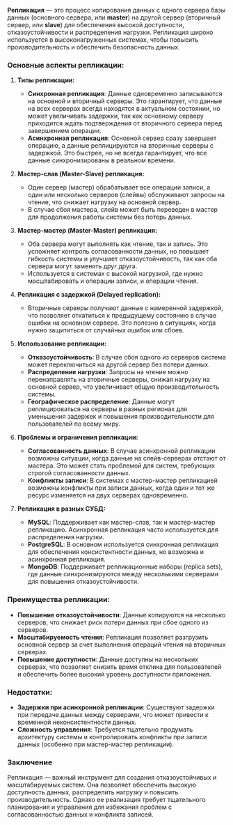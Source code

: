 **Репликация** — это процесс копирования данных с одного сервера базы данных (основного сервера, или **master**) на другой сервер (вторичный сервер, или **slave**) для обеспечения высокой доступности, отказоустойчивости и распределения нагрузки. Репликация широко используется в высоконагруженных системах, чтобы повысить производительность и обеспечить безопасность данных.

### Основные аспекты репликации:

1. **Типы репликации:**
   - **Синхронная репликация**: Данные одновременно записываются на основной и вторичный серверы. Это гарантирует, что данные на всех серверах всегда находятся в актуальном состоянии, но может увеличивать задержки, так как основному серверу приходится ждать подтверждения от вторичного сервера перед завершением операции.
   - **Асинхронная репликация**: Основной сервер сразу завершает операцию, а данные реплицируются на вторичные серверы с задержкой. Это быстрее, но не всегда гарантирует, что все данные синхронизированы в реальном времени.

2. **Мастер-слав (Master-Slave) репликация:**
   - Один сервер (мастер) обрабатывает все операции записи, а один или несколько серверов (слейвы) обслуживают запросы на чтение, что снижает нагрузку на основной сервер.
   - В случае сбоя мастера, слейв может быть переведен в мастер для продолжения работы системы без потерь данных.

3. **Мастер-мастер (Master-Master) репликация:**
   - Оба сервера могут выполнять как чтение, так и запись. Это усложняет контроль согласованности данных, но повышает гибкость системы и улучшает отказоустойчивость, так как оба сервера могут заменять друг друга.
   - Используется в системах с высокой нагрузкой, где нужно масштабировать и операции записи, и операции чтения.

4. **Репликация с задержкой (Delayed replication):**
   - Вторичные серверы получают данные с намеренной задержкой, что позволяет откатиться к предыдущему состоянию в случае ошибки на основном сервере. Это полезно в ситуациях, когда нужно защититься от случайных ошибок или сбоев.

5. **Использование репликации:**
   - **Отказоустойчивость**: В случае сбоя одного из серверов система может переключиться на другой сервер без потери данных.
   - **Распределение нагрузки**: Запросы на чтение можно перенаправлять на вторичные серверы, снижая нагрузку на основной сервер, что увеличивает общую производительность системы.
   - **Географическое распределение**: Данные могут реплицироваться на серверы в разных регионах для уменьшения задержек и повышения производительности для пользователей по всему миру.

6. **Проблемы и ограничения репликации:**
   - **Согласованность данных**: В случае асинхронной репликации возможны ситуации, когда данные на слейв-серверах отстают от мастера. Это может стать проблемой для систем, требующих строгой согласованности данных.
   - **Конфликты записи**: В системах с мастер-мастер репликацией возможны конфликты при записи данных, когда один и тот же ресурс изменяется на двух серверах одновременно.

7. **Репликация в разных СУБД:**
   - **MySQL**: Поддерживает как мастер-слав, так и мастер-мастер репликацию. Асинхронная репликация часто используется для распределения нагрузки.
   - **PostgreSQL**: В основном используется синхронная репликация для обеспечения консистентности данных, но возможна и асинхронная репликация.
   - **MongoDB**: Поддерживает репликационные наборы (replica sets), где данные синхронизируются между несколькими серверами для повышения отказоустойчивости.

### Преимущества репликации:
- **Повышение отказоустойчивости**: Данные копируются на несколько серверов, что снижает риск потери данных при сбое одного из серверов.
- **Масштабируемость чтения**: Репликация позволяет разгрузить основной сервер за счет выполнения операций чтения на вторичных серверах.
- **Повышение доступности**: Данные доступны на нескольких серверах, что позволяет снизить время отклика для пользователей и обеспечить более высокий уровень доступности приложения.

### Недостатки:
- **Задержки при асинхронной репликации**: Существуют задержки при передаче данных между серверами, что может привести к временной неконсистентности данных.
- **Сложность управления**: Требуется тщательно продумать архитектуру системы и контролировать конфликты при записи данных (особенно при мастер-мастер репликации).

### Заключение
Репликация — важный инструмент для создания отказоустойчивых и масштабируемых систем. Она позволяет обеспечить высокую доступность данных, распределить нагрузку и повысить производительность. Однако ее реализация требует тщательного планирования и управления для избежания проблем с согласованностью данных и конфликта записей.